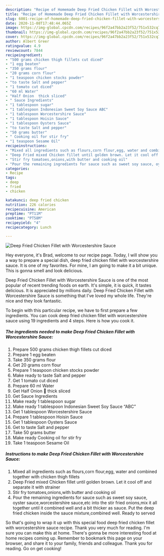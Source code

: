 ```yaml
---
description: "Recipe of Homemade Deep Fried Chicken Fillet with Worcestershire Sauce"
title: "Recipe of Homemade Deep Fried Chicken Fillet with Worcestershire Sauce"
slug: 6001-recipe-of-homemade-deep-fried-chicken-fillet-with-worcestershire-sauce
date: 2020-11-08T17:48:44.065Z
image: https://img-global.cpcdn.com/recipes/96f2a47bb2a23f52/751x532cq70/deep-fried-chicken-fillet-with-worcestershire-sauce-recipe-main-photo.jpg
thumbnail: https://img-global.cpcdn.com/recipes/96f2a47bb2a23f52/751x532cq70/deep-fried-chicken-fillet-with-worcestershire-sauce-recipe-main-photo.jpg
cover: https://img-global.cpcdn.com/recipes/96f2a47bb2a23f52/751x532cq70/deep-fried-chicken-fillet-with-worcestershire-sauce-recipe-main-photo.jpg
author: Albert Greer
ratingvalue: 4.9
reviewcount: 7844
recipeingredient:
- "500 grams chicken thigh fillets cut diced"
- "1 egg beaten"
- "350 grams flour"
- "20 grams corn flour"
- "1 teaspoon chicken stocks powder"
- "to taste Salt and pepper"
- "1 tomato cut diced"
- "60 ml Water"
- "Half Onion  thick sliced"
- " Sauce Ingredients"
- "1 tablespoon sugar"
- "1 tablespoon Indonesian Sweet Soy Sauce ABC"
- "1 tablespoon Worcestershire Sauce"
- "1 tablespoon Hoisin Sauce"
- "1 tablespoon Oysters Sauce"
- "to taste Salt and pepper"
- "50 grams butter"
- " Cooking oil for stir fry"
- "1 teaspoon Sesame Oil"
recipeinstructions:
- "Mixed all ingredients such as flours,corn flour,egg, water and combined together with chicken thigh fillets"
- "Deep Fried mixed Chicken fillet until golden brown. Let it cool off and separate it with strainer"
- "Stir fry tomatoes,onions,with butter and cooking oil"
- "Pour the remaining ingredients for sauce such as sweet soy sauce, oyster sauce,worcestershire sauce,etc into the stir fried onions,mix it all together until it combined well and a bit thicker as sauce. Put the deep fried chicken inside the sauce mixture,combined well. Ready to served"
categories:
- Recipe
tags:
- deep
- fried
- chicken

katakunci: deep fried chicken 
nutrition: 226 calories
recipecuisine: American
preptime: "PT11M"
cooktime: "PT58M"
recipeyield: "4"
recipecategory: Lunch

---
```



![Deep Fried Chicken Fillet with Worcestershire Sauce](https://img-global.cpcdn.com/recipes/96f2a47bb2a23f52/751x532cq70/deep-fried-chicken-fillet-with-worcestershire-sauce-recipe-main-photo.jpg)

Hey everyone, it's Brad, welcome to our recipe page. Today, I will show you a way to prepare a special dish, deep fried chicken fillet with worcestershire sauce. It is one of my favorites. For mine, I am going to make it a bit unique. This is gonna smell and look delicious.

Deep Fried Chicken Fillet with Worcestershire Sauce is one of the most popular of recent trending foods on earth. It's simple, it is quick, it tastes delicious. It is appreciated by millions daily. Deep Fried Chicken Fillet with Worcestershire Sauce is something that I've loved my whole life. They're nice and they look fantastic.




To begin with this particular recipe, we have to first prepare a few ingredients. You can cook deep fried chicken fillet with worcestershire sauce using 19 ingredients and 4 steps. Here is how you cook it.

<!--inarticleads1-->

##### The ingredients needed to make Deep Fried Chicken Fillet with Worcestershire Sauce:

1. Prepare 500 grams chicken thigh fillets cut diced
1. Prepare 1 egg beaten
1. Take 350 grams flour
1. Get 20 grams corn flour
1. Prepare 1 teaspoon chicken stocks powder
1. Make ready to taste Salt and pepper
1. Get 1 tomato cut diced
1. Prepare 60 ml Water
1. Get Half Onion 🧅 thick sliced
1. Get  Sauce Ingredients
1. Make ready 1 tablespoon sugar
1. Make ready 1 tablespoon Indonesian Sweet Soy Sauce “ABC”
1. Get 1 tablespoon Worcestershire Sauce
1. Prepare 1 tablespoon Hoisin Sauce
1. Get 1 tablespoon Oysters Sauce
1. Get to taste Salt and pepper
1. Take 50 grams butter
1. Make ready  Cooking oil for stir fry
1. Take 1 teaspoon Sesame Oil




<!--inarticleads2-->

##### Instructions to make Deep Fried Chicken Fillet with Worcestershire Sauce:

1. Mixed all ingredients such as flours,corn flour,egg, water and combined together with chicken thigh fillets
1. Deep Fried mixed Chicken fillet until golden brown. Let it cool off and separate it with strainer
1. Stir fry tomatoes,onions,with butter and cooking oil
1. Pour the remaining ingredients for sauce such as sweet soy sauce, oyster sauce,worcestershire sauce,etc into the stir fried onions,mix it all together until it combined well and a bit thicker as sauce. Put the deep fried chicken inside the sauce mixture,combined well. Ready to served




So that's going to wrap it up with this special food deep fried chicken fillet with worcestershire sauce recipe. Thank you very much for reading. I'm sure you can make this at home. There's gonna be more interesting food at home recipes coming up. Remember to bookmark this page on your browser, and share it to your family, friends and colleague. Thank you for reading. Go on get cooking!
